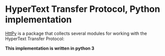 # HyperText Transfer Protocol, Python implementation

[HttPy](https://github.com/mahtat555/HttPy) is a package that collects several
modules for working with the HyperText Transfer Protocol:

**This implementation is written in python 3**
